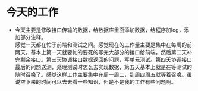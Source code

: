 # 今天的工作  
+ 今天主要是修改接口传输的数据，给数据库里面添加数据，给程序加log，添加部分注释。  
感觉一天都在忙于前端和测试之间。感觉现在的工作量主要是集中在每周的前两天，基本上第一天就要忙的要死的写完大部分的接口给前端，然后第二天补完剩余接口。第三天协调接口数据返回的问题，写单元测试。第四天协调接口最后的问题送测，处理测试时怎么去实现数据，第五天基本上就是在等测试的随时召唤了。感觉这样工作主要集中在周一周二，到周四周五就等着召唤。虽说空下来的时间可以去去看一些知识，但是不是我的工作有些问题啊。  

